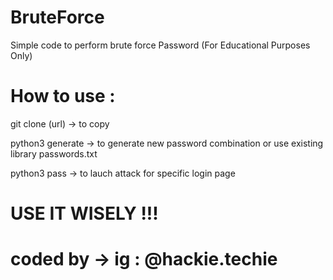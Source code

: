 # BruteForce
Simple code to perform brute force Password (For Educational Purposes Only)

How to use :
============
git clone (url) -> to copy

python3 generate -> to generate new password combination or use existing library passwords.txt

python3 pass -> to lauch attack for specific login page


**USE IT WISELY !!!**
============
# coded by -> ig : @hackie.techie
